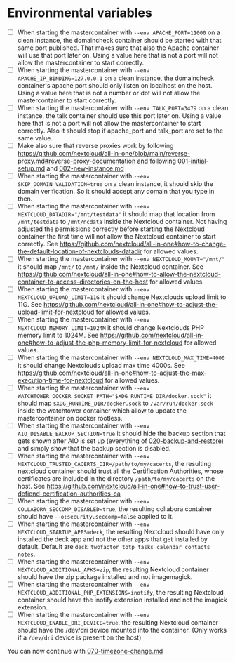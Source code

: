 # Environmental variables

- [ ] When starting the mastercontainer with `--env APACHE_PORT=11000` on a clean instance, the domaincheck container should be started with that same port published. That makes sure that also the Apache container will use that port later on. Using a value here that is not a port will not allow the mastercontainer to start correctly.
- [ ] When starting the mastercontainer with `--env APACHE_IP_BINDING=127.0.0.1` on a clean instance, the domaincheck container's apache port should only listen on localhost on the host. Using a value here that is not a number or dot will not allow the mastercontainer to start correctly.
- [ ] When starting the mastercontainer with `--env TALK_PORT=3479` on a clean instance, the talk container should use this port later on. Using a value here that is not a port will not allow the mastercontainer to start correctly. Also it should stop if apache_port and talk_port are set to the same value.
- [ ] Make also sure that reverse proxies work by following https://github.com/nextcloud/all-in-one/blob/main/reverse-proxy.md#reverse-proxy-documentation and following [001-initial-setup.md](./001-initial-setup.md) and [002-new-instance.md](./002-new-instance.md)
- [ ] When starting the mastercontainer with `--env SKIP_DOMAIN_VALIDATION=true` on a clean instance, it should skip the domain verification. So it should accept any domain that you type in then.
- [ ] When starting the mastercontainer with `--env NEXTCLOUD_DATADIR="/mnt/testdata"` it should map that location from `/mnt/testdata` to `/mnt/ncdata` inside the Nextcloud container. Not having adjusted the permissions correctly before starting the Nextcloud container the first time will not allow the Nextcloud container to start correctly. See https://github.com/nextcloud/all-in-one#how-to-change-the-default-location-of-nextclouds-datadir for allowed values.
- [ ] When starting the mastercontainer with `--env NEXTCLOUD_MOUNT="/mnt/"` it should map `/mnt/` to `/mnt/` inside the Nextcloud container. See https://github.com/nextcloud/all-in-one#how-to-allow-the-nextcloud-container-to-access-directories-on-the-host for allowed values.
- [ ] When starting the mastercontainer with `--env NEXTCLOUD_UPLOAD_LIMIT=11G` it should change Nextclouds upload limit to 11G. See https://github.com/nextcloud/all-in-one#how-to-adjust-the-upload-limit-for-nextcloud for allowed values.
- [ ] When starting the mastercontainer with `--env NEXTCLOUD_MEMORY_LIMIT=1024M` it should change Nextclouds PHP memory limit to 1024M. See https://github.com/nextcloud/all-in-one#how-to-adjust-the-php-memory-limit-for-nextcloud for allowed values.
- [ ] When starting the mastercontainer with `--env NEXTCLOUD_MAX_TIME=4000` it should change Nextclouds upload max time 4000s. See https://github.com/nextcloud/all-in-one#how-to-adjust-the-max-execution-time-for-nextcloud for allowed values.
- [ ] When starting the mastercontainer with `--env WATCHTOWER_DOCKER_SOCKET_PATH="$XDG_RUNTIME_DIR/docker.sock"` it should map `$XDG_RUNTIME_DIR/docker.sock` to `/var/run/docker.sock` inside the watchtower container which allow to update the mastercontainer on docker rootless.
- [ ] When starting the mastercontainer with `--env AIO_DISABLE_BACKUP_SECTION=true` it should hide the backup section that gets shown after AIO is set up (everything of [020-backup-and-restore](./020-backup-and-restore.md)) and simply show that the backup section is disabled.
- [ ] When starting the mastercontainer with `--env NEXTCLOUD_TRUSTED_CACERTS_DIR=/path/to/my/cacerts`, the resulting nextcloud container should trust all the Certification Authorities, whose certificates are included in the directory `/path/to/my/cacerts` on the host.
See https://github.com/nextcloud/all-in-one#how-to-trust-user-defiend-certification-authorities-ca
- [ ] When starting the mastercontainer with `--env COLLABORA_SECCOMP_DISABLED=true`, the resulting collabora container should have `--o:security.seccomp=false` applied to it.
- [ ] When starting the mastercontainer with `--env NEXTCLOUD_STARTUP_APPS=deck`, the resulting Nextcloud should have only installed the deck app and not the other apps that get installed by default. Default are `deck twofactor_totp tasks calendar contacts notes`.
- [ ] When starting the mastercontainer with `--env NEXTCLOUD_ADDITIONAL_APKS=zip`, the resulting Nextcloud container should have the zip package installed and not imagemagick.
- [ ] When starting the mastercontainer with `--env NEXTCLOUD_ADDITIONAL_PHP_EXTENSIONS=inotify`, the resulting Nextcloud container should have the inotify extension installed and not the imagick extension.
- [ ] When starting the mastercontainer with `--env NEXTCLOUD_ENABLE_DRI_DEVICE=true`, the resulting Nextcloud container should have the /dev/dri device mounted into the container. (Only works if a `/dev/dri` device is present on the host)

You can now continue with [070-timezone-change.md](./070-timezone-change.md)
